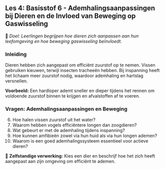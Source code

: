 ## **Les 4: Basisstof 6 - Ademhalingsaanpassingen bij Dieren en de Invloed van Beweging op Gaswisseling**  
🎯 *Doel: Leerlingen begrijpen hoe dieren zich aanpassen aan hun leefomgeving en hoe beweging gaswisseling beïnvloedt.*  

### **Inleiding**  
Dieren hebben zich aangepast om efficiënt zuurstof op te nemen. Vissen gebruiken kieuwen, terwijl insecten tracheeën hebben. Bij inspanning heeft het lichaam meer zuurstof nodig, waardoor ademhaling en hartslag versnellen. 

**Voorbeeld:** Een hardloper ademt sneller en dieper tijdens het rennen om voldoende zuurstof binnen te krijgen en afvalstoffen af te voeren. 

### **Vragen: Ademhalingsaanpassingen en Beweging**  
6. Hoe halen vissen zuurstof uit het water? <!-- Vissen gebruiken hun kieuwen om zuurstof uit het water te halen. -->  
7. Waarom hebben vogels efficiëntere longen dan zoogdieren? <!-- Vogels hebben een unidirectioneel ademhalingssysteem, waardoor ze constant verse lucht binnenkrijgen. -->  
8. Wat gebeurt er met de ademhaling tijdens inspanning? <!-- De ademhaling versnelt en verdiept om meer zuurstof binnen te krijgen en koolstofdioxide af te voeren. -->  
9. Hoe kunnen amfibieën zowel via hun huid als via hun longen ademen? <!-- Amfibieën kunnen zuurstof opnemen via hun vochtige huid en via hun longen wanneer ze op het land zijn. -->  
10. Waarom is een goed ademhalingssysteem essentieel voor actieve dieren? <!-- Actieve dieren hebben veel zuurstof nodig voor energieproductie in hun spieren. -->  

📌 **Zelfstandige verwerking:** Kies een dier en beschrijf hoe het zich heeft aangepast aan zijn omgeving om efficiënt te ademen.  



